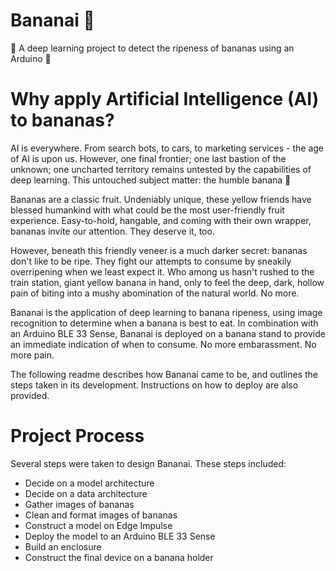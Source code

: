 # Bananai 🍌
🤖 A deep learning project to detect the ripeness of bananas using an Arduino 🤖

# Why apply Artificial Intelligence (AI) to bananas?
AI is everywhere. From search bots, to cars, to marketing services - the age of AI is upon us. However, one final frontier; one last bastion of the unknown; one uncharted territory remains untested by the capabilities of deep learning. This untouched subject matter: the humble banana 🍌

Bananas are a classic fruit. Undeniably unique, these yellow friends have blessed humankind with what could be the most user-friendly fruit experience. Easy-to-hold, hangable, and coming with their own wrapper, bananas invite our attention. They deserve it, too.

However, beneath this friendly veneer is a much darker secret: bananas don't like to be ripe. They fight our attempts to consume by sneakily overripening when we least expect it. Who among us hasn't rushed to the train station, giant yellow banana in hand, only to feel the deep, dark, hollow pain of biting into a mushy abomination of the natural world. No more.

Bananai is the application of deep learning to banana ripeness, using image recognition to determine when a banana is best to eat. In combination with an Arduino BLE 33 Sense, Bananai is deployed on a banana stand to provide an immediate indication of when to consume. No more embarassment. No more pain.

The following readme describes how Bananai came to be, and outlines the steps taken in its development. Instructions on how to deploy are also provided.

# Project Process

Several steps were taken to design Bananai. These steps included:

* Decide on a model architecture
* Decide on a data architecture
* Gather images of bananas
* Clean and format images of bananas
* Construct a model on Edge Impulse
* Deploy the model to an Arduino BLE 33 Sense
* Build an enclosure
* Construct the final device on a banana holder
